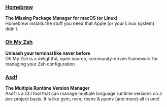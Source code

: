 ### [Homebrew](https://brew.sh)
__The Missing Package Manager for macOS (or Linux)__\
Homebrew installs the stuff you need that Apple (or your Linux system) didn’t.

### [Oh My Zsh](https://ohmyz.sh)
__Unleash your terminal like never before__\
Oh My Zsh is a delightful, open source, community-driven framework for managing your Zsh configuration

### [Asdf](https://asdf-vm.com)
__The Multiple Runtime Version Manager__\
Asdf is a CLI tool that can manage multiple language runtime versions on a per-project basis. It is like gvm, nvm, rbenv & pyenv (and more) all in one!
